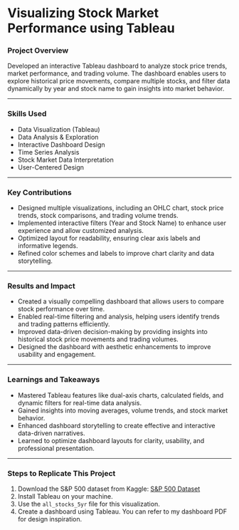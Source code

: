 # Visualizing Stock Market Performance using Tableau

### Project Overview

Developed an interactive Tableau dashboard to analyze stock price trends, market performance, and trading volume. The dashboard enables users to explore historical price movements, compare multiple stocks, and filter data dynamically by year and stock name to gain insights into market behavior.

---

### Skills Used
- Data Visualization (Tableau)
- Data Analysis & Exploration
- Interactive Dashboard Design
- Time Series Analysis
- Stock Market Data Interpretation
- User-Centered Design

---

### Key Contributions
- Designed multiple visualizations, including an OHLC chart, stock price trends, stock comparisons, and trading volume trends.
- Implemented interactive filters (Year and Stock Name) to enhance user experience and allow customized analysis.
- Optimized layout for readability, ensuring clear axis labels and informative legends.
- Refined color schemes and labels to improve chart clarity and data storytelling.

---

### Results and Impact
- Created a visually compelling dashboard that allows users to compare stock performance over time.
- Enabled real-time filtering and analysis, helping users identify trends and trading patterns efficiently.
- Improved data-driven decision-making by providing insights into historical stock price movements and trading volumes.
- Designed the dashboard with aesthetic enhancements to improve usability and engagement.

---

### Learnings and Takeaways
- Mastered Tableau features like dual-axis charts, calculated fields, and dynamic filters for real-time data analysis.
- Gained insights into moving averages, volume trends, and stock market behavior.
- Enhanced dashboard storytelling to create effective and interactive data-driven narratives.
- Learned to optimize dashboard layouts for clarity, usability, and professional presentation.

---

### Steps to Replicate This Project
1. Download the S&P 500 dataset from Kaggle: [S&P 500 Dataset](https://www.kaggle.com/datasets/camnugent/sandp500)
2. Install Tableau on your machine.
3. Use the `all_stocks_5yr` file for this visualization.
4. Create a dashboard using Tableau. You can refer to my dashboard PDF for design inspiration.
